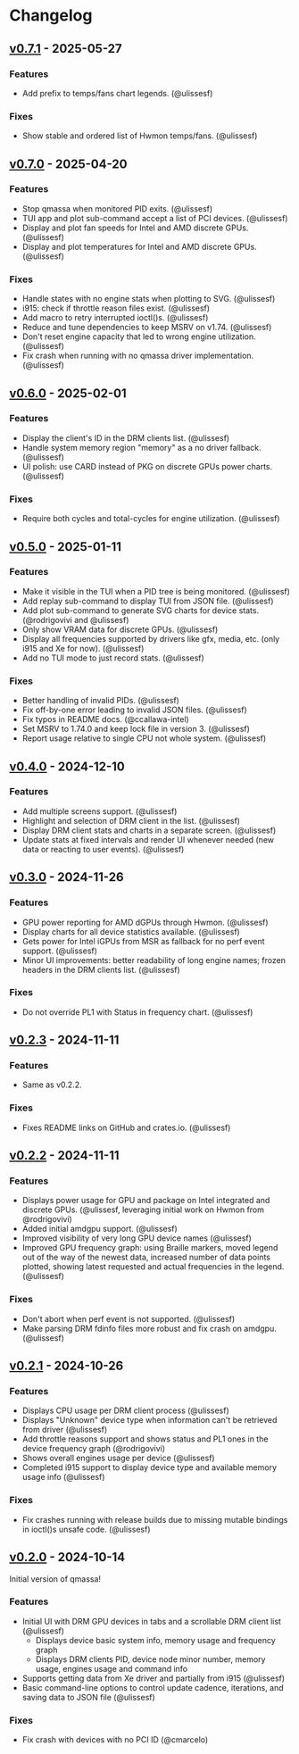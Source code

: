 # Changelog

## [v0.7.1](https://github.com/ulissesf/qmassa/releases/tag/v0.7.1) - 2025-05-27

### Features

- Add prefix to temps/fans chart legends. (@ulissesf)

### Fixes

- Show stable and ordered list of Hwmon temps/fans. (@ulissesf)

## [v0.7.0](https://github.com/ulissesf/qmassa/releases/tag/v0.7.0) - 2025-04-20

### Features

- Stop qmassa when monitored PID exits. (@ulissesf)
- TUI app and plot sub-command accept a list of PCI devices. (@ulissesf)
- Display and plot fan speeds for Intel and AMD discrete GPUs. (@ulissesf)
- Display and plot temperatures for Intel and AMD discrete GPUs. (@ulissesf)

### Fixes

- Handle states with no engine stats when plotting to SVG. (@ulissesf)
- i915: check if throttle reason files exist. (@ulissesf)
- Add macro to retry interrupted ioctl()s. (@ulissesf)
- Reduce and tune dependencies to keep MSRV on v1.74. (@ulissesf)
- Don't reset engine capacity that led to wrong engine utilization. (@ulissesf)
- Fix crash when running with no qmassa driver implementation. (@ulissesf)

## [v0.6.0](https://github.com/ulissesf/qmassa/releases/tag/v0.6.0) - 2025-02-01

### Features

- Display the client's ID in the DRM clients list. (@ulissesf)
- Handle system memory region "memory" as a no driver fallback. (@ulissesf)
- UI polish: use CARD instead of PKG on discrete GPUs power charts. (@ulissesf)

### Fixes

- Require both cycles and total-cycles for engine utilization. (@ulissesf)

## [v0.5.0](https://github.com/ulissesf/qmassa/releases/tag/v0.5.0) - 2025-01-11

### Features

- Make it visible in the TUI when a PID tree is being monitored. (@ulissesf)
- Add replay sub-command to display TUI from JSON file. (@ulissesf)
- Add plot sub-command to generate SVG charts for device stats. (@rodrigovivi and @ulissesf)
- Only show VRAM data for discrete GPUs. (@ulissesf)
- Display all frequencies supported by drivers like gfx, media, etc. (only i915 and Xe for now). (@ulissesf)
- Add no TUI mode to just record stats. (@ulissesf)

### Fixes

- Better handling of invalid PIDs. (@ulissesf)
- Fix off-by-one error leading to invalid JSON files. (@ulissesf)
- Fix typos in README docs. (@ccallawa-intel)
- Set MSRV to 1.74.0 and keep lock file in version 3. (@ulissesf)
- Report usage relative to single CPU not whole system. (@ulissesf)

## [v0.4.0](https://github.com/ulissesf/qmassa/releases/tag/v0.4.0) - 2024-12-10

### Features

- Add multiple screens support. (@ulissesf)
- Highlight and selection of DRM client in the list. (@ulissesf)
- Display DRM client stats and charts in a separate screen. (@ulissesf)
- Update stats at fixed intervals and render UI whenever needed (new data or reacting to user events). (@ulissesf)

## [v0.3.0](https://github.com/ulissesf/qmassa/releases/tag/v0.3.0) - 2024-11-26

### Features

- GPU power reporting for AMD dGPUs through Hwmon. (@ulissesf)
- Display charts for all device statistics available. (@ulissesf)
- Gets power for Intel iGPUs from MSR as fallback for no perf event support. (@ulissesf)
- Minor UI improvements: better readability of long engine names; frozen headers in the DRM clients list. (@ulissesf)

### Fixes

- Do not override PL1 with Status in frequency chart. (@ulissesf)

## [v0.2.3](https://github.com/ulissesf/qmassa/releases/tag/v0.2.3) - 2024-11-11

### Features

- Same as v0.2.2.

### Fixes

- Fixes README links on GitHub and crates.io. (@ulissesf)

## [v0.2.2](https://github.com/ulissesf/qmassa/releases/tag/v0.2.2) - 2024-11-11

### Features

- Displays power usage for GPU and package on Intel integrated and discrete GPUs. (@ulissesf, leveraging initial work on Hwmon from @rodrigovivi)
- Added initial amdgpu support. (@ulissesf)
- Improved visibility of very long GPU device names (@ulissesf)
- Improved GPU frequency graph: using Braille markers, moved legend out of the way of the newest data, increased number of data points plotted, showing latest requested and actual frequencies in the legend. (@ulissesf)

### Fixes

- Don't abort when perf event is not supported. (@ulissesf)
- Make parsing DRM fdinfo files more robust and fix crash on amdgpu. (@ulissesf)

## [v0.2.1](https://github.com/ulissesf/qmassa/releases/tag/v0.2.1) - 2024-10-26

### Features

- Displays CPU usage per DRM client process (@ulissesf)
- Displays "Unknown" device type when information can't be retrieved from driver (@ulissesf)
- Add throttle reasons support and shows status and PL1 ones in the device frequency graph (@rodrigovivi)
- Shows overall engines usage per device (@ulissesf)
- Completed i915 support to display device type and available memory usage info (@ulissesf)

### Fixes

- Fix crashes running with release builds due to missing mutable bindings in ioctl()s unsafe code. (@ulissesf)

## [v0.2.0](https://github.com/ulissesf/qmassa/releases/tag/v0.2.0) - 2024-10-14

Initial version of qmassa!

### Features

- Initial UI with DRM GPU devices in tabs and a scrollable DRM client list (@ulissesf)
  - Displays device basic system info, memory usage and frequency graph
  - Displays DRM clients PID, device node minor number, memory usage, engines usage and command info
- Supports getting data from Xe driver and partially from i915 (@ulissesf)
- Basic command-line options to control update cadence, iterations, and saving data to JSON file (@ulissesf)

### Fixes

- Fix crash with devices with no PCI ID (@cmarcelo)
